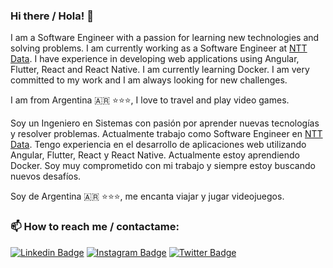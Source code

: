 ### Hi there / Hola! 👋
I am a Software Engineer with a passion for learning new technologies and solving problems. I am currently working as a Software Engineer at [NTT Data](https://ar.nttdata.com/). I have experience in developing web applications using Angular, Flutter, React and React Native. I am currently learning Docker. I am very committed to my work and I am always looking for new challenges.

I am from Argentina 🇦🇷 ⭐⭐⭐, I love to travel and play video games.


Soy un Ingeniero en Sistemas con pasión por aprender nuevas tecnologías y resolver problemas. Actualmente trabajo como Software Engineer en [NTT Data](https://ar.nttdata.com/). Tengo experiencia en el desarrollo de aplicaciones web utilizando Angular, Flutter, React y React Native. Actualmente estoy aprendiendo Docker. Soy muy comprometido con mi trabajo y siempre estoy buscando nuevos desafíos.

Soy de Argentina 🇦🇷 ⭐⭐⭐, me encanta viajar y jugar videojuegos.

### 📫 How to reach me / contactame:
[![Linkedin Badge](https://img.shields.io/badge/-isamed92-blue?style=flat-square&logo=Linkedin&logoColor=white&link=https://www.linkedin.com/in/isamed92/)](https://www.linkedin.com/in/isaias-medina/)
[![Instagram Badge](https://img.shields.io/badge/-isamed92-purple?style=flat-square&logo=instagram&logoColor=white&link=https://www.instagram.com/isamed92/)](https://www.instagram.com/isamed92/)
[![Twitter Badge](https://img.shields.io/badge/-isamed92-blue?style=flat-square&logo=twitter&logoColor=white&link=https://twitter.com/isamed92)](https://twitter.com/isamed92)

<!--
**isamed92/isamed92** is a ✨ _special_ ✨ repository because its `README.md` (this file) appears on your GitHub profile.

Here are some ideas to get you started:

- 🔭 I’m currently working on ...
- 🌱 I’m currently learning ...
- 👯 I’m looking to collaborate on ...
- 🤔 I’m looking for help with ...
- 💬 Ask me about ...
- 📫 How to reach me: ...
- 😄 Pronouns: ...
- ⚡ Fun fact: ...
-->

